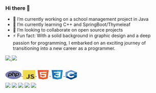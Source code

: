 ### Hi there 👋

<!--
**phcrepaldi/phcrepaldi** is a ✨ _special_ ✨ repository because its `README.md` (this file) appears on your GitHub profile.

Here are some ideas to get you started:

- 🔭 I’m currently working on ...
- 🌱 I’m currently learning ...
- 👯 I’m looking to collaborate on ...
- 🤔 I’m looking for help with ...
- 💬 Ask me about ...
- 📫 How to reach me: ...
- 😄 Pronouns: ...
- ⚡ Fun fact: ...
-->

- 🔭 I’m currently working on a school management project in Java
- 🌱 I’m currently learning C++ and SpringBoot/Thymeleaf
- 👯 I’m looking to collaborate on open source projects
- ⚡ Fun fact: With a solid background in graphic design and a deep passion for programming, I embarked on an exciting journey of transitioning into a new career as a programmer.

<div> <a href="https://github.com/phcrepaldi"> 
<img height="180em" src="https://github-readme-stats.vercel.app/api?username=phcrepaldi&show_icons=true&theme=dark&include_all_commits=true&count_private=true"/> 
<img height="180em" src="https://github-readme-stats.vercel.app/api/top-langs/?username=phcrepaldi&layout=compact&langs_count=16&theme=dark"/>
</div>

<div style="display: inline_block"><br>
    <img align="center" alt="PP-PHP" height="50" width="50" src="https://raw.githubusercontent.com/devicons/devicon/master/icons/php/php-original.svg"> 
    <img align="center" alt="PP-Javascript" height="30" width="40" src="https://raw.githubusercontent.com/devicons/devicon/master/icons/javascript/javascript-original.svg"> 
    <img align="center" alt="PP-HTML" height="30" width="40" src="https://raw.githubusercontent.com/devicons/devicon/master/icons/html5/html5-original.svg"> 
    <img align="center" alt="PP-CSS" height="30" width="40" src="https://raw.githubusercontent.com/devicons/devicon/master/icons/css3/css3-original.svg">
    <img align="center" alt="PP-Csharp" height="30" width="40" src="https://raw.githubusercontent.com/devicons/devicon/master/icons/cplusplus/cplusplus-original.svg">           
</div>


<div> 
  <!-- <a href="https://www.youtube.com/channel/UC_-uuuZbY0AAt9CViNzvc-Q" target="_blank"><img src="https://img.shields.io/badge/YouTube-FF0000?style=for-the-badge&logo=youtube&logoColor=white" target="_blank"></a> -->
  <a href="https://instagram.com/phcrepaldi" target="_blank"><img src="https://img.shields.io/badge/-Instagram-%23E4405F?style=for-the-badge&logo=instagram&logoColor=white" target="_blank"></a>
 	<a href="https://www.twitch.tv/phcrepa" target="_blank"><img src="https://img.shields.io/badge/Twitch-9146FF?style=for-the-badge&logo=twitch&logoColor=white" target="_blank"></a>
 <a href="https://discord.gg/510137864676442135" target="_blank"><img src="https://img.shields.io/badge/Discord-7289DA?style=for-the-badge&logo=discord&logoColor=white" target="_blank"></a> 
  <a href = "mailto:phcrepaldi@gmail.com"><img src="https://img.shields.io/badge/-Gmail-%23333?style=for-the-badge&logo=gmail&logoColor=white" target="_blank"></a>
  <a href="https://www.linkedin.com/in/paulo-crepaldi" target="_blank"><img src="https://img.shields.io/badge/-LinkedIn-%230077B5?style=for-the-badge&logo=linkedin&logoColor=white" target="_blank"></a> 
</div>

